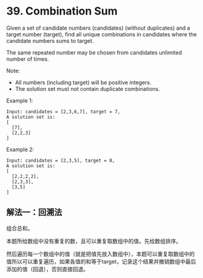 # 39. Combination Sum
Given a set of candidate numbers (candidates) (without duplicates) and a target number (target), find all unique combinations in candidates where the candidate numbers sums to target.

The same repeated number may be chosen from candidates unlimited number of times.

Note:

- All numbers (including target) will be positive integers.
- The solution set must not contain duplicate combinations.

Example 1:
```
Input: candidates = [2,3,6,7], target = 7,
A solution set is:
[
  [7],
  [2,2,3]
]
```
Example 2:
```
Input: candidates = [2,3,5], target = 8,
A solution set is:
[
  [2,2,2,2],
  [2,3,3],
  [3,5]
]
```

## 解法一：回溯法

组合总和。

本题所给数组中没有重复的数，且可以重复取数组中的值。先给数组排序。

然后遍历每一个数组中的值（就是把值先放入数组中），本题可以重复取数组中的值所以可以重复遍历，如果各值的和等于target，记录这个结果并撤销数组中最后添加的值（回退），否则直接回退。
